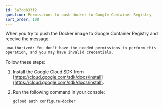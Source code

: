 ```yaml
---
id: 5a7cdb33f2
question: Permissions to push docker to Google Container Registry
sort_order: 100
---
```


When you try to push the Docker image to Google Container Registry and receive the message:

```
unauthorized: You don't have the needed permissions to perform this operation, and you may have invalid credentials.
```

Follow these steps:

1. Install the Google Cloud SDK from [https://cloud.google.com/sdk/docs/install](https://cloud.google.com/sdk/docs/install).
2. Run the following command in your console:

   ```bash
   gcloud auth configure-docker
   ```